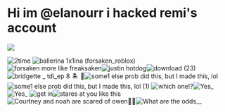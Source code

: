# Hi im @elanourr i hacked remi's account
![](https://komarev.com/ghpvc/?username=kingofalejandro&color=yellow&label=remist&abbreviated=true)

![2time](https://github.com/user-attachments/assets/ddba02b1-d33c-4bce-8b5e-d7247249dd32)
![ballerina 1x1ina (forsaken_roblox)](https://github.com/user-attachments/assets/58c561bd-4a7d-4398-aef8-e8ec19fa30f5)
![forsaken more like freaksaken](https://github.com/user-attachments/assets/04802b5f-b5af-49b0-852a-273584c1660d)![justin hotdog](https://github.com/user-attachments/assets/4fa06f74-be18-4032-b752-c850c9157760)![download (23)](https://github.com/user-attachments/assets/6ac25685-6990-4fa0-96ee-1690ad0ab28c)
![bridgette _ tdi_ep 8 🏝️ 🎥](https://github.com/user-attachments/assets/1c077319-554f-4417-ba81-c4fb32172db4)![some1 else prob did this, but I made this, lol](https://github.com/user-attachments/assets/593d7078-1fb6-43d5-9e08-e442cbceb583)
![some1 else prob did this, but I made this, lol (1)](https://github.com/user-attachments/assets/ec0fc3cb-2583-45a0-94ac-0212dc4df122)
![which one⁉️](https://github.com/user-attachments/assets/f2ccab56-8e26-43d3-a88e-64f3c5e75f40)![Yes_](https://github.com/user-attachments/assets/ab704406-dc00-4ae9-aa40-7aa948e967be)![Yes_](https://github.com/user-attachments/assets/ab704406-dc00-4ae9-aa40-7aa948e967be)
![get in](https://github.com/user-attachments/assets/0b9acb4b-3f15-4f03-bb53-3223e9f55595)![_stares at you like this_](https://github.com/user-attachments/assets/817cf60b-816d-4944-b67a-1fc89ffdf44e)
![Courtney and noah are scared of owen🙁😔](https://github.com/user-attachments/assets/251abf21-89b7-4b12-aaa1-62dc1e131d42)![What are the odds__](https://github.com/user-attachments/assets/5f3f1096-28f9-479c-aac9-b5c304af011e)




